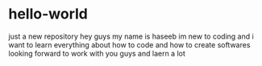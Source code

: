 # hello-world
just a new repository
hey guys my name is haseeb im new to coding and i want to learn everything about how to code and how to create softwares looking forward to work with you guys and laern a lot 
